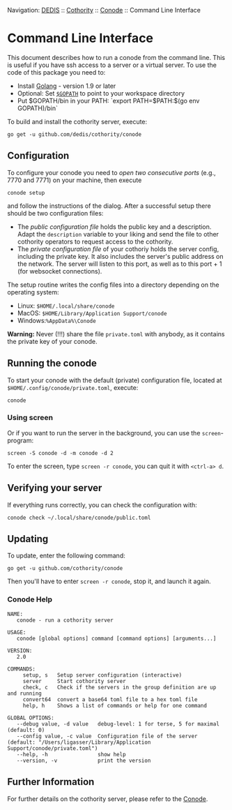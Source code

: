 Navigation: [DEDIS](https://github.com/dedis/doc/README.md) ::
[Cothority](../README.md) ::
[Conode](README.md) ::
Command Line Interface

# Command Line Interface

This document describes how to run a conode from the command line. This is useful
if you have ssh access to a server or a virtual server. To use the code of this
package you need to:

- Install [Golang](https://golang.org/doc/install) - version 1.9 or later
- Optional: Set [`$GOPATH`](https://golang.org/doc/code.html#GOPATH) to point to your workspace directory
- Put $GOPATH/bin in your PATH: `export PATH=$PATH:$(go env GOPATH)/bin`

To build and install the cothority server, execute:

```
go get -u github.com/dedis/cothority/conode
```

## Configuration

To configure your conode you need to *open two consecutive ports* (e.g., 7770 and 7771) on your machine, then execute

```
conode setup
```

and follow the instructions of the dialog. After a successful setup there should be two configuration files:

- The *public configuration file* holds the public key and a description.
Adapt the `description` variable to your liking and send the file to other cothority operators to request
access to the cothority.
- The *private configuration file* of your cothoriy holds the server config, including the private key. It
also includes the server's public address on the network. The server will listen
to this port, as well as to this port + 1 (for websocket connections).

The setup routine writes the config files into a directory depending on the
operating system:
- Linux: `$HOME/.local/share/conode`
- MacOS: `$HOME/Library/Application Support/conode`
- Windows:`%AppData%\Conode`

**Warning:** Never (!!!) share the file `private.toml` with anybody, as it contains the private key of
your conode.

## Running the conode

To start your conode with the default (private) configuration file, located at `$HOME/.config/conode/private.toml`, execute:

```
conode
```

### Using screen

Or if you want to run the server in the background, you can use the `screen`-program:
```
screen -S conode -d -m conode -d 2
```

To enter the screen, type `screen -r conode`, you can quit it with `<ctrl-a> d`.

## Verifying your server

If everything runs correctly, you can check the configuration with:

```
conode check ~/.local/share/conode/public.toml
```

## Updating

To update, enter the following command:

```
go get -u github.com/cothority/conode
```

Then you'll have to enter `screen -r conode`, stop it, and launch it again.

### Conode Help

```
NAME:
   conode - run a cothority server

USAGE:
   conode [global options] command [command options] [arguments...]

VERSION:
   2.0

COMMANDS:
     setup, s   Setup server configuration (interactive)
     server     Start cothority server
     check, c   Check if the servers in the group definition are up and running
     convert64  convert a base64 toml file to a hex toml file
     help, h    Shows a list of commands or help for one command

GLOBAL OPTIONS:
   --debug value, -d value   debug-level: 1 for terse, 5 for maximal (default: 0)
   --config value, -c value  Configuration file of the server (default: "/Users/ligasser/Library/Application Support/conode/private.toml")
   --help, -h                show help
   --version, -v             print the version
```

## Further Information

For further details on the cothority server, please refer to the [Conode](README.md).
